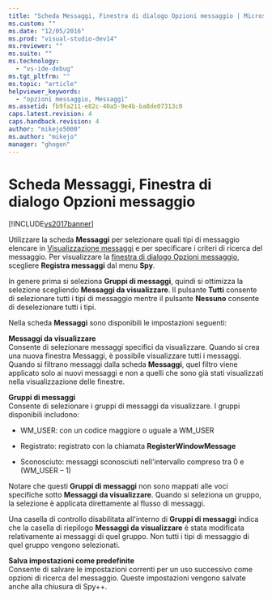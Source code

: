 ```yaml
---
title: "Scheda Messaggi, Finestra di dialogo Opzioni messaggio | Microsoft Docs"
ms.custom: ""
ms.date: "12/05/2016"
ms.prod: "visual-studio-dev14"
ms.reviewer: ""
ms.suite: ""
ms.technology: 
  - "vs-ide-debug"
ms.tgt_pltfrm: ""
ms.topic: "article"
helpviewer_keywords: 
  - "opzioni messaggio, Messaggi"
ms.assetid: fb9fa211-e82c-40a5-9e4b-ba8de07313c0
caps.latest.revision: 4
caps.handback.revision: 4
author: "mikejo5000"
ms.author: "mikejo"
manager: "ghogen"
---
```

# Scheda Messaggi, Finestra di dialogo Opzioni messaggio
[!INCLUDE[vs2017banner](../code-quality/includes/vs2017banner.md)]

Utilizzare la scheda **Messaggi** per selezionare quali tipi di messaggio elencare in [Visualizzazione messaggi](../debugger/messages-view.md) e per specificare i criteri di ricerca del messaggio.  Per visualizzare la [finestra di dialogo Opzioni messaggio](../debugger/message-options-dialog-box.md), scegliere **Registra messaggi** dal menu **Spy**.  
  
 In genere prima si seleziona **Gruppi di messaggi**, quindi si ottimizza la selezione scegliendo **Messaggi da visualizzare**.  Il pulsante **Tutti** consente di selezionare tutti i tipi di messaggio mentre il pulsante **Nessuno** consente di deselezionare tutti i tipi.  
  
 Nella scheda **Messaggi** sono disponibili le impostazioni seguenti:  
  
 **Messaggi da visualizzare**  
 Consente di selezionare messaggi specifici da visualizzare.  Quando si crea una nuova finestra Messaggi, è possibile visualizzare tutti i messaggi.  Quando si filtrano messaggi dalla scheda **Messaggi**, quel filtro viene applicato solo ai nuovi messaggi e non a quelli che sono già stati visualizzati nella visualizzazione delle finestre.  
  
 **Gruppi di messaggi**  
 Consente di selezionare i gruppi di messaggi da visualizzare.  I gruppi disponibili includono:  
  
-   WM\_USER: con un codice maggiore o uguale a WM\_USER  
  
-   Registrato: registrato con la chiamata **RegisterWindowMessage**  
  
-   Sconosciuto: messaggi sconosciuti nell'intervallo compreso tra 0 e \(WM\_USER – 1\)  
  
 Notare che questi **Gruppi di messaggi** non sono mappati alle voci specifiche sotto **Messaggi da visualizzare**.  Quando si seleziona un gruppo, la selezione è applicata direttamente al flusso di messaggi.  
  
 Una casella di controllo disabilitata all'interno di **Gruppi di messaggi** indica che la casella di riepilogo **Messaggi da visualizzare** è stata modificata relativamente ai messaggi di quel gruppo. Non tutti i tipi di messaggio di quel gruppo vengono selezionati.  
  
 **Salva impostazioni come predefinite**  
 Consente di salvare le impostazioni correnti per un uso successivo come opzioni di ricerca del messaggio.  Queste impostazioni vengono salvate anche alla chiusura di Spy\+\+.